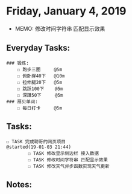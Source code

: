 # Friday, January 4, 2019
- MEMO: 修改时间字符串 匹配显示效果

## Everyday Tasks:
    ### 锻炼:
        ☐ 跑步三圈     @5m
        ☐ 俯卧撑40下   @10m
        ☐ 拉伸腿20下   @5m
        ☐ 跳跃100下    @5m
        ☐ 深蹲50下     @5m
    ### 扇贝单词:
        ☐ 每日打卡     @5m

## Tasks:
    
    ☐ TASK 完成聪哥的网页项目                                                        @started(19-01-03 21:44) 
            ☐ TASK 修改显示侧边栏 接入数据
            ☐ TASK 修改时间字符串 匹配显示效果
            ☐ TASK 修改天气异步函数实现天气更新
## Notes:

